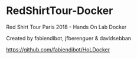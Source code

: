# RedShirtTour-Docker
Red Shirt Tour Paris 2018 - Hands On Lab Docker

Created by fabiendibot, jfberenguer & davidsebban

https://github.com/fabiendibot/HoLDocker
